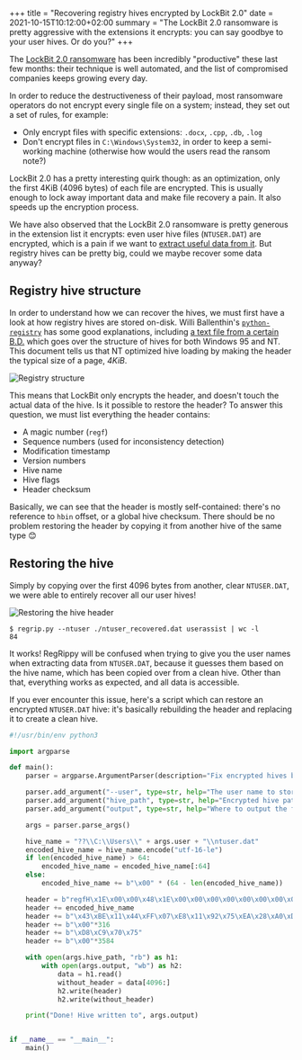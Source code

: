 +++
title = "Recovering registry hives encrypted by LockBit 2.0"
date = 2021-10-15T10:12:00+02:00
summary = "The LockBit 2.0 ransomware is pretty aggressive with the extensions it encrypts: you can say goodbye to your user hives. Or do you?"
+++

The [LockBit 2.0 ransomware](https://www.trendmicro.com/en_us/research/21/h/lockbit-resurfaces-with-version-2-0-ransomware-detections-in-chi.html) has been incredibly "productive" these last few months: their technique is well automated, and the list of compromised companies keeps growing every day.

In order to reduce the destructiveness of their payload, most ransomware operators do not encrypt every single file on a system; instead, they set out a set of rules, for example:

- Only encrypt files with specific extensions: `.docx`, `.cpp`, `.db`, `.log`
- Don't encrypt files in `C:\Windows\System32`, in order to keep a semi-working machine (otherwise how would the users read the ransom note?)

LockBit 2.0 has a pretty interesting quirk though: as an optimization, only the first 4KiB (4096 bytes) of each file are encrypted. This is usually enough to lock away important data and make file recovery a pain. It also speeds up the encryption process.

We have also observed that the LockBit 2.0 ransomware is pretty generous in the extension list it encrypts: even user hive files (`NTUSER.DAT`) are encrypted, which is a pain if we want to [extract useful data from it](https://github.com/airbus-cert/regrippy/). But registry hives can be pretty big, could we maybe recover some data anyway?

## Registry hive structure

In order to understand how we can recover the hives, we must first have a look at how registry hives are stored on-disk. Willi Ballenthin's [`python-registry`](https://github.com/williballenthin/python-registry) has some good explanations, including [a text file from a certain B.D.](https://github.com/williballenthin/python-registry/blob/master/documentation/WinReg.txt) which goes over the structure of hives for both Windows 95 and NT. This document tells us that NT optimized hive loading by making the header the typical size of a page, *4KiB*.

![Registry structure](/images/3fe33cb9e6ffde03fd4c42c52d1ce3bd.png)

This means that LockBit only encrypts the header, and doesn't touch the actual data of the hive. Is it possible to restore the header? To answer this question, we must list everything the header contains:

- A magic number (`regf`)
- Sequence numbers (used for inconsistency detection)
- Modification timestamp
- Version numbers
- Hive name
- Hive flags
- Header checksum

Basically, we can see that the header is mostly self-contained: there's no reference to `hbin` offset, or a global hive checksum. There should be no problem restoring the header by copying it from another hive of the same type 😊

## Restoring the hive

Simply by copying over the first 4096 bytes from another, clear `NTUSER.DAT`, we were able to entirely recover all our user hives!

![Restoring the hive header](/images/7014d1d2ca74bae74e7e9f8aba4ee064.png)

```
$ regrip.py --ntuser ./ntuser_recovered.dat userassist | wc -l
84
```

It works! RegRippy will be confused when trying to give you the user names when extracting data from `NTUSER.DAT`, because it guesses them based on the hive name, which has been copied over from a clean hive. Other than that, everything works as expected, and all data is accessible.

If you ever encounter this issue, here's a script which can restore an encrypted `NTUSER.DAT` hive: it's basically rebuilding the header and replacing it to create a clean hive.

```python
#!/usr/bin/env python3

import argparse

def main():
    parser = argparse.ArgumentParser(description="Fix encrypted hives by repairing the header (only for NTUSER.DAT)")

    parser.add_argument("--user", type=str, help="The user name to store in the header (default: JohnDoe)", default="JohnDoe")
    parser.add_argument("hive_path", type=str, help="Encrypted hive path")
    parser.add_argument("output", type=str, help="Where to output the fixed hive")

    args = parser.parse_args()

    hive_name = "??\\C:\\Users\\" + args.user + "\\ntuser.dat"
    encoded_hive_name = hive_name.encode("utf-16-le")
    if len(encoded_hive_name) > 64:
        encoded_hive_name = encoded_hive_name[:64]
    else:
        encoded_hive_name += b"\x00" * (64 - len(encoded_hive_name))

    header = b"regfH\x1E\x00\x00\x48\x1E\x00\x00\x00\x00\x00\x00\x00\x00\x00\x00\x01\x00\x00\x00\x05\x00\x00\x00\x00\x00\x00\x00\x01\x00\x00\x00\x20\x00\x00\x00\x00\x80\x0E\x00\x01\x00\x00\x00"
    header += encoded_hive_name
    header += b"\x43\xBE\x11\x44\xFF\x07\xE8\x11\x92\x75\xEA\x28\xA0\xD0\x3E\x60\x43\xBE\x11\x44\xFF\x07\xE8\x11\x92\x75\xEA\x28\xA0\xD0\x3E\x60\x00\x00\x00\x00\x44\xBE\x11\x44\xFF\x07\xE8\x11\x92\x75\xEA\x28\xA0\xD0\x3E\x60\x72\x6D\x74\x6D\xBE\x82\x8C\x05\xB7\xB9\xD7\x01\x4F\x66\x52\x67\x01\x00\x00\x00\x00\x00\x00\x00\x00\x00\x00\x00"
    header += b"\x00"*316
    header += b"\xD8\xC9\x70\x75"
    header += b"\x00"*3584

    with open(args.hive_path, "rb") as h1:
        with open(args.output, "wb") as h2:
            data = h1.read()
            without_header = data[4096:]
            h2.write(header)
            h2.write(without_header)

    print("Done! Hive written to", args.output)


if __name__ == "__main__":
    main()
```